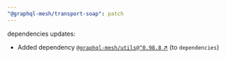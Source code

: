 ```yaml
---
"@graphql-mesh/transport-soap": patch
---
```

dependencies updates:
  - Added dependency [`@graphql-mesh/utils@^0.98.8` ↗︎](https://www.npmjs.com/package/@graphql-mesh/utils/v/0.98.8) (to `dependencies`)
